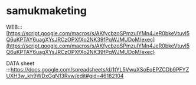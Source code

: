 # samukmaketing
WEB:::[https://script.google.com/macros/s/AKfycbzoSPmzuIYMn4JeR0bkeVtuvI5Q6uKPTAY6uagXYsJRCzOPXfXo2NK39fPqWJMUDoM/exec](https://script.google.com/macros/s/AKfycbzoSPmzuIYMn4JeR0bkeVtuvI5Q6uKPTAY6uagXYsJRCzOPXfXo2NK39fPqWJMUDoM/exec)

DATA sheet :::https://docs.google.com/spreadsheets/d/1tYL5VwuXSoEqEPZCDb9PFYZUXH3w_kh9WDxGgN13Rvw/edit#gid=46182104


